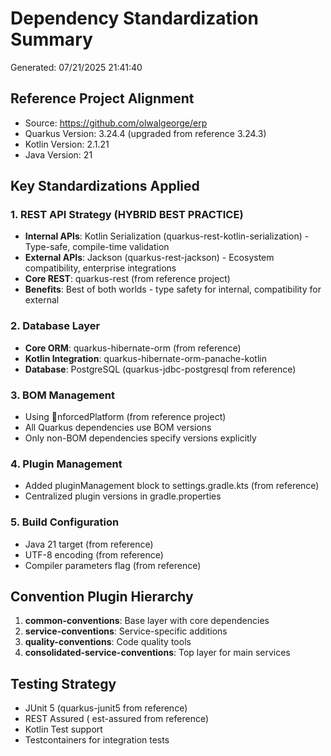# Dependency Standardization Summary
Generated: 07/21/2025 21:41:40

## Reference Project Alignment
- Source: https://github.com/olwalgeorge/erp
- Quarkus Version: 3.24.4 (upgraded from reference 3.24.3)
- Kotlin Version: 2.1.21
- Java Version: 21

## Key Standardizations Applied

### 1. REST API Strategy (HYBRID BEST PRACTICE)
- **Internal APIs**: Kotlin Serialization (quarkus-rest-kotlin-serialization) - Type-safe, compile-time validation
- **External APIs**: Jackson (quarkus-rest-jackson) - Ecosystem compatibility, enterprise integrations
- **Core REST**: quarkus-rest (from reference project)
- **Benefits**: Best of both worlds - type safety for internal, compatibility for external

### 2. Database Layer
- **Core ORM**: quarkus-hibernate-orm (from reference)
- **Kotlin Integration**: quarkus-hibernate-orm-panache-kotlin
- **Database**: PostgreSQL (quarkus-jdbc-postgresql from reference)

### 3. BOM Management
- Using nforcedPlatform (from reference project)
- All Quarkus dependencies use BOM versions
- Only non-BOM dependencies specify versions explicitly

### 4. Plugin Management
- Added pluginManagement block to settings.gradle.kts (from reference)
- Centralized plugin versions in gradle.properties

### 5. Build Configuration
- Java 21 target (from reference)
- UTF-8 encoding (from reference)
- Compiler parameters flag (from reference)

## Convention Plugin Hierarchy
1. **common-conventions**: Base layer with core dependencies
2. **service-conventions**: Service-specific additions
3. **quality-conventions**: Code quality tools
4. **consolidated-service-conventions**: Top layer for main services

## Testing Strategy
- JUnit 5 (quarkus-junit5 from reference)
- REST Assured (est-assured from reference) 
- Kotlin Test support
- Testcontainers for integration tests
